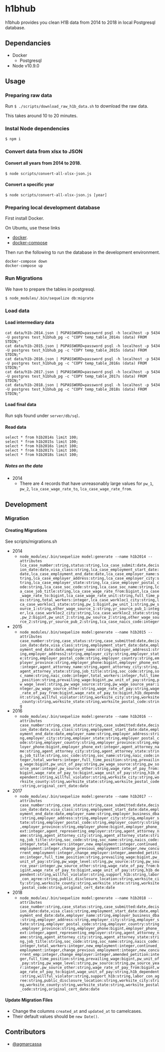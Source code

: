 # h1bhub

h1bhub provides you clean H1B data from 2014 to 2018 in local Postgresql database.

## Dependancies

- Docker
  - Postgresql
- Node v10.9.0

## Usage

### Preparing raw data

Run `$ ./scripts/download_raw_h1b_data.sh` to download the raw data.

This takes around 10 to 20 minutes.

### Instal Node dependencies

`$ npm i`

### Convert data from xlsx to JSON

#### Convert all years from 2014 to 2018.

`$ node scripts/convert-all-xlsx-json.js`

#### Convert a specific year

`$ node scripts/convert-all-xlsx-json.js [year]`

### Preparing local development database

First install Docker.

On Ubuntu, use these links

- [docker](https://docs.docker.com/install/linux/docker-ce/ubuntu/).
- [docker-compose](https://docs.docker.com/compose/install/#install-compose)

Then run the following to run the database in the development environment.

```
docker-compose down
docker-compose up
```

### Run Migrations

We have to prepare the tables in postgresql.

`$ node_modules/.bin/sequelize db:migrate`

### Load data

#### Load intermediary data

```
cat data/h1b-2014.json | PGPASSWORD=password psql -h localhost -p 5434 -U postgres test_h1bhub_pg -c "COPY temp_table_2014s (data) FROM STDIN;"
cat data/h1b-2015.json | PGPASSWORD=password psql -h localhost -p 5434 -U postgres test_h1bhub_pg -c "COPY temp_table_2015s (data) FROM STDIN;"
cat data/h1b-2016.json | PGPASSWORD=password psql -h localhost -p 5434 -U postgres test_h1bhub_pg -c "COPY temp_table_2016s (data) FROM STDIN;"
cat data/h1b-2017.json | PGPASSWORD=password psql -h localhost -p 5434 -U postgres test_h1bhub_pg -c "COPY temp_table_2017s (data) FROM STDIN;"
cat data/h1b-2018.json | PGPASSWORD=password psql -h localhost -p 5434 -U postgres test_h1bhub_pg -c "COPY temp_table_2018s (data) FROM STDIN;"
```

#### Load final data

Run sqls found under `server/db/sql`.

#### Read data

```
select * from h1b2014s limit 100;
select * from h1b2015s limit 100;
select * from h1b2016s limit 100;
select * from h1b2017s limit 100;
select * from h1b2018s limit 100;
```

##### Notes on the data

- 2014
  - There are 4 records that have unreasonably large values for `pw_1`,
    `pw_2`, `lca_case_wage_rate_to`, `lca_case_wage_rate_from`.

## Development

### Migration

#### Creating Migrations

See scripts/migrations.sh

- 2014
  - `node_modules/.bin/sequelize model:generate --name h1b2014 --attributes lca_case_number:string,status:string,lca_case_submit:date,decision_date:date,visa_class:string,lca_case_employment_start_date:date,lca_case_employment_end_date:date,lca_case_employer_name:string,lca_case_employer_address:string,lca_case_employer_city:string,lca_case_employer_state:string,lca_case_employer_postal_code:string,lca_case_soc_code:string,lca_case_soc_name:string,lca_case_job_title:string,lca_case_wage_rate_from:bigint,lca_case_wage_rate_to:bigint,lca_case_wage_rate_unit:string,full_time_pos:string,total_workers:integer,lca_case_workloc1_city:string,lca_case_workloc1_state:string,pw_1:bigint,pw_unit_1:string,pw_source_1:string,other_wage_source_1:string,yr_source_pub_1:integer,lca_case_workloc2_city:string,lca_case_workloc2_state:string,pw_2:bigint,pw_unit_2:string,pw_source_2:string,other_wage_source_2:string,yr_source_pub_2:string,lca_case_naics_code:integer`
- 2015
  - `node_modules/.bin/sequelize model:generate --name h1b2015 --attributes case_number:string,case_status:string,case_submitted:date,decision_date:date,visa_class:string,employment_start_date:date,employment_end_date:date,employer_name:string,employer_address1:string,employer_address2:string,employer_city:string,employer_state:string,employer_postal_code:string,employer_country:string,employer_province:string,employer_phone:bigint,employer_phone_ext:integer,agent_attorney_name:string,agent_attorney_city:string,agent_attorney_state:string,job_title:string,soc_code:string,soc_name:string,naic_code:integer,total_workers:integer,full_time_position:string,prevailing_wage:bigint,pw_unit_of_pay:string,pw_wage_level:string,pw_wage_source:string,pw_wage_source_year:integer,pw_wage_source_other:string,wage_rate_of_pay:string,wage_rate_of_pay_from:bigint,wage_rate_of_pay_to:bigint,h1b_dependent:string,willful_violator:string,worksite_city:string,worksite_county:string,worksite_state:string,worksite_postal_code:string`
- 2016
  - `node_modules/.bin/sequelize model:generate --name h1b2016 --attributes case_number:string,case_status:string,case_submitted:date,decision_date:date,visa_class:string,employment_start_date:date,employment_end_date:date,employer_name:string,employer_address:string,employer_city:string,employer_state:string,employer_postal_code:string,employer_country:string,employer_province:string,employer_phone:bigint,employer_phone_ext:integer,agent_attorney_name:string,agent_attorney_city:string,agent_attorney_state:string,job_title:string,soc_code:string,soc_name:string,naic_code:integer,total_workers:integer,full_time_position:string,prevailing_wage:bigint,pw_unit_of_pay:string,pw_wage_source:string,pw_source_year:integer,pw_source_other:string,wage_rate_of_pay_from:bigint,wage_rate_of_pay_to:bigint,wage_unit_of_pay:string,h1b_dependent:string,willful_violator:string,worksite_city:string,worksite_county:string,worksite_state:string,worksite_postal_code:string,original_cert_date:date`
- 2017
  - `node_modules/.bin/sequelize model:generate --name h1b2017 --attributes case_number:string,case_status:string,case_submitted:date,decision_date:date,visa_class:string,employment_start_date:date,employment_end_date:date,employer_name:string,employer_business_dba:string,employer_address:string,employer_city:string,employer_state:string,employer_postal_code:string,employer_country:string,employer_province:string,employer_phone:bigint,employer_phone_ext:integer,agent_representing_employer:string,agent_attorney_name:string,agent_attorney_city:string,agent_attorney_state:string,job_title:string,soc_code:string,soc_name:string,naics_code:integer,total_workers:integer,new_employment:integer,continued_employment:integer,change_previous_employment:integer,new_concurrent_employment:integer,change_employer:integer,amended_petition:integer,full_time_position:string,prevailing_wage:bigint,pw_unit_of_pay:string,pw_wage_level:string,pw_source:string,pw_source_year:integer,pw_source_other:string,wage_rate_of_pay_from:bigint,wage_rate_of_pay_to:bigint,wage_unit_of_pay:string,h1b_dependent:string,willful_violator:string,support_h1b:string,labor_con_agree:string,public_disclosure_location:string,worksite_city:string,worksite_county:string,worksite_state:string,worksite_postal_code:string,original_cert_date:date`
- 2018
  - `node_modules/.bin/sequelize model:generate --name h1b2018 --attributes case_number:string,case_status:string,case_submitted:date,decision_date:date,visa_class:string,employment_start_date:date,employment_end_date:date,employer_name:string,employer_business_dba:string,employer_address:string,employer_city:string,employer_state:string,employer_postal_code:string,employer_country:string,employer_province:string,employer_phone:bigint,employer_phone_ext:integer,agent_representing_employer:string,agent_attorney_name:string,agent_attorney_city:string,agent_attorney_state:string,job_title:string,soc_code:string,soc_name:string,naics_code:integer,total_workers:integer,new_employment:integer,continued_employment:integer,change_previous_employment:integer,new_concurrent_emp:integer,change_employer:integer,amended_petition:integer,full_time_position:string,prevailing_wage:bigint,pw_unit_of_pay:string,pw_wage_level:string,pw_source:string,pw_source_year:integer,pw_source_other:string,wage_rate_of_pay_from:bigint,wage_rate_of_pay_to:bigint,wage_unit_of_pay:string,h1b_dependent:string,willful_violator:string,support_h1b:string,labor_con_agree:string,public_disclosure_location:string,worksite_city:string,worksite_county:string,worksite_state:string,worksite_postal_code:string,original_cert_date:date`

#### Update Migration Files

- Change the columns `created_at` and `updated_at` to camelcases.
- Their default values should be `new Date()`.

## Contributors

- [@agmarcassa](https://twitter.com/agmarcassa)
